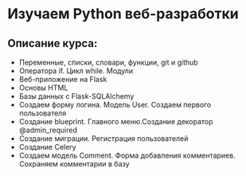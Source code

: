 # Изучаем Python веб-разработки
## Описание курса:
* Переменные, списки, словари, функции, git и github
* Оператора if. Цикл while. Модули
* Веб-приложение на Flask
* Основы HTML
* Базы данных с Flask-SQLAlchemy
* Создаем форму логина. Модель User. Создаем первого пользователя
* Создание blueprint. Главного меню.Создание декоратор @admin_required
* Создание миграции. Регистрация пользователей
* Создание Celery
* Создаем модель Comment. Форма добавления комментариев. Сохраняем комментарии в базу
